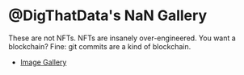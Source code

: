 # @DigThatData's NaN Gallery

These are not NFTs. NFTs are insanely over-engineered. You want a blockchain? Fine: git commits are a kind of blockchain.  

- [Image Gallery](./images.md)
